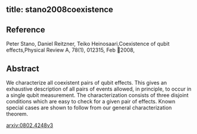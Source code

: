 title: stano2008coexistence
---


## Reference

Peter Stano, Daniel Reitzner, Teiko Heinosaari,Coexistence of qubit effects,Physical Review A, 78(1), 012315, Feb 2008,

## Abstract 
  We characterize all coexistent pairs of qubit effects. This gives an
exhaustive description of all pairs of events allowed, in principle, to occur
in a single qubit measurement. The characterization consists of three disjoint
conditions which are easy to check for a given pair of effects. Known special
cases are shown to follow from our general characterization theorem.

    

[arxiv:0802.4248v3](https://arxiv.org/abs/0802.4248v3)

